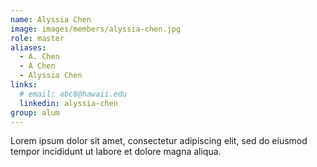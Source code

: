 ```yaml
---
name: Alyssia Chen
image: images/members/alyssia-chen.jpg
role: master
aliases:
  - A. Chen
  - A Chen
  - Alyssia Chen
links:
  # email: abc8@hawaii.edu
  linkedin: alyssia-chen
group: alum
---
```


Lorem ipsum dolor sit amet, consectetur adipiscing elit, sed do eiusmod tempor incididunt ut labore et dolore magna aliqua.
